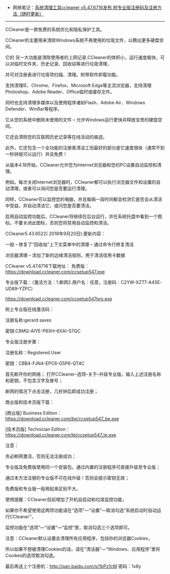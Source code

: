 - 网络笔记：[系统清理工具ccleaner v5.47.6716发布 附专业版注册码及注册方法（随时更新）](https://www.ruanhuicn.com/soft/ccleaner.html)

--------------------------------------------------------------------------

CCleaner是一款免费的系统优化和隐私保护工具。

CCleaner的主要用来清除Windows系统不再使用的垃圾文件，以腾出更多硬盘空间。

它的 另一大功能是清除使用者的上网记录.CCleaner的体积小，运行速度极快，可以对临时文件夹、历史记录、回收站等进行垃圾清理，

并可对注册表进行垃圾项扫描、清理。附带软件卸载功能。

支持清理IE、Chrome、Firefox、Microsoft Edge等主流浏览器，支持清理Photoshop、Adobe Reader、Office临时或缓存文件。

同时也支持清理多媒体以及使用程序诸如Flash、Adobe Air、Windows Defender、WinRar等程序。

它从您的系统中删除未使用的文件 – 允许Windows运行更快并释放宝贵的硬盘空间。

它还会清除您的互联网历史记录等在线活动的痕迹。

此外，它还包含一个全功能的注册表清洁工但最好的部分是它速度很快（通常不到一秒钟就可以运行）并且免费！

从版本4.18开始，CCleaner允许您为Internet浏览器和您的PC设置自动监控和清理。

例如，每次关闭Internet浏览器时，CCleaner都可以执行浏览器文件和设置的自动清理，或者可以询问您是否要运行清理。

同样，CCleaner可以监控您的电脑，并且每隔一段时间都会检测它是否会从清洁中受益，并自动清洁它，或问您是否要清洁。

启用自动监控功能后，CCleaner将继续在后台运行，并在系统托盘中看到一个图标。不要关闭此图标，否则您将禁用自动监控和清洁。

CCleaner5.43.6522( 2018年9月20日):更新内容：

一般
– 修复了“回收站”上下文菜单中的清理
– 通过命令行修复清洁

浏览器清理
– 添加了新的边缘清洁规则，用于清洁信用卡数据

CCleaner v5.47.6716下载地址：
免费版：https://download.ccleaner.com/ccsetup547.exe

专业版下载：（激活方法：1.断网2.用户名：任意，注册码：C2YW-XZT7-A4SE-UD89-YZPC）

https://download.ccleaner.com/ccsetup547pro.exe

附上专业版在线激活码：

注册名称:gerard saves

密钥:C8MQ-AIYE-P6XH-6XAI-S7QC

专业版注册步骤：

注册名称：Registered User      

密钥：CBB4-FJN4-EPC6-G5P6-QT4C

首先断开你的网络；
打开CCleaner–选项–关于–升级专业版，输入上述注册名称和密钥，不包含汉字及冒号；

断网的情况下点击注册，几秒钟后即成功注册；

商业版和技术员版下载：

[商业版] Business Edition：https://download.ccleaner.com/be/ccsetup547_be.exe

[技术员版] Technician Edition：https://download.ccleaner.com/te/ccsetup547_te.exe

注意：

务必断网激活，否则无法注册成功；

专业版及免费版使用同一个安装包，通过内置的注册程序可直接升级至专业版；

通过本方法注册的专业版不可在线升级！否则会提示密钥无效；

免费版和专业版一般用起来区别不大。

使用提醒：CCleaner目前增加了开机自启动和垃圾监控功能，

如果你不希望使用这两项功能请在“选项”—“设置”—取消勾选“系统启动时自动运行CCleaner”，

监控功能在“选项”—“设置”—“监控”里，取消勾选三个选项即可。

注意：CCleaner默认设置会清理所有应用程序，包括你的浏览器Cookies，

所以如果不想被清理Cookies的话，请在“清洁器”—“Windows、应用程序”里将Cooikes的选项取消勾选。

最后再送上个注册机：http://pan.baidu.com/s/1bPz1cM 密码：1x8y
